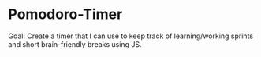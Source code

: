 # Pomodoro-Timer
Goal: Create a timer that I can use to keep track of learning/working sprints and short brain-friendly breaks using JS.
